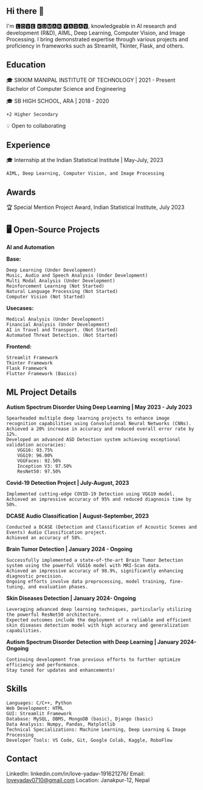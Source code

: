 ## Hi there 👋

I'm 🅻🅾🆅🅴 🅺🆄🅼🅰🆁 🆈🅰🅳🅰🆅, knowledgeable in AI research and development (R&D), AIML, Deep Learning, Computer Vision, and Image Processing. I bring demonstrated expertise through various projects and proficiency in frameworks such as Streamlit, Tkinter, Flask, and others.


## Education

🎓 SIKKIM MANIPAL INSTITUTE OF TECHNOLOGY | 2021 - Present
<br />
Bachelor of Computer Science and Engineering

🎓 SB HIGH SCHOOL, ARA | 2018 - 2020

    +2 Higher Secondary

💡 Open to collaborating

## Experience

🎓 Internship at the Indian Statistical Institute | May-July, 2023

    AIML, Deep Learning, Computer Vision, and Image Processing
    
## Awards

🏆 Special Mention Project Award, Indian Statistical Institute, July 2023
      

## 🖥️ Open-Source Projects
**AI and Automation**

**Base:**

    Deep Learning (Under Development)
    Music, Audio and Speech Analysis (Under Development)
    Multi Modal Analysis (Under Development)
    Reinforcement Learning (Not Started)
    Natural Language Processing (Not Started)
    Computer Vision (Not Started)

**Usecases:**

    Medical Analysis (Under Development)
    Financial Analysis (Under Development)
    AI in Travel and Transport. (Not Started)
    Automated Threat Detection. (Not Started)

**Frontend:**

    Streamlit Framework
    Tkinter Framework
    Flask Framework
    Flutter Framework (Basics)

## ML Project Details

**Autism Spectrum Disorder Using Deep Learning | May 2023 - July 2023**

    Spearheaded multiple deep learning projects to enhance image recognition capabilities using Convolutional Neural Networks (CNNs).
    Achieved a 20% increase in accuracy and reduced overall error rate by 12%.
    Developed an advanced ASD Detection system achieving exceptional validation accuracies:
        VGG16: 93.75%
        VGG19: 96.00%
        VGGFaces: 92.50%
        Inception V3: 97.50%
        ResNet50: 97.50%

**Covid-19 Detection Project | July-August, 2023**

    Implemented cutting-edge COVID-19 Detection using VGG19 model.
    Achieved an impressive accuracy of 95% and reduced diagnosis time by 50%.

**DCASE Audio Classification | August-September, 2023**

    Conducted a DCASE (Detection and Classification of Acoustic Scenes and Events) Audio Classification project.
    Achieved an accuracy of 58%.

**Brain Tumor Detection | January 2024 - Ongoing**

    Successfully implemented a state-of-the-art Brain Tumor Detection system using the powerful VGG16 model with MRI-Scan data.
    Achieved an impressive accuracy of 98.9%, significantly enhancing diagnostic precision.
    Ongoing efforts involve data preprocessing, model training, fine-tuning, and evaluation phases.

**Skin Diseases Detection | January 2024- Ongoing**

    Leveraging advanced deep learning techniques, particularly utilizing the powerful ResNet50 architecture.
    Expected outcomes include the deployment of a reliable and efficient skin diseases detection model with high accuracy and generalization capabilities.

**Autism Spectrum Disorder Detection with Deep Learning | January 2024- Ongoing**

    Continuing development from previous efforts to further optimize efficiency and performance.
    Stay tuned for updates and enhancements!

## Skills

    Languages: C/C++, Python
    Web Development: HTML
    GUI: Streamlit Framework
    Database: MySQL, DBMS, MongoDB (basic), Django (basic)
    Data Analysis: Numpy, Pandas, Matplotlib
    Technical Specializations: Machine Learning, Deep Learning & Image Processing
    Developer Tools: VS Code, Git, Google Colab, Kaggle, RoboFlow

## Contact
LinkedIn: linkedin.com/in/love-yadav-191621276/
Email: loveyadav0710@gmail.com
Location: Janakpur-12, Nepal


